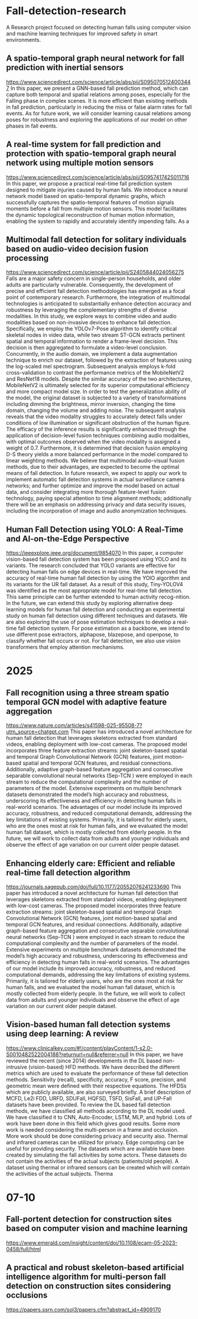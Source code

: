 # Fall-detection-research
A Research project focused on detecting human falls using computer vision and machine learning techniques for improved safety in smart environments.



## A spatio-temporal graph neural network for fall prediction with inertial sensors
https://www.sciencedirect.com/science/article/abs/pii/S0950705124003447
In this paper, we present a GNN-based fall prediction method, which can capture both temporal and spatial relations among poses, especially for the Falling phase in complex scenes. It is more efficient than existing methods in fall prediction, particularly in reducing the miss or false alarm rates for fall events. As for future work, we will consider learning causal relations among poses for robustness and exploring the applications of our model on other phases in fall events.

## A real-time system for fall prediction and protection with spatio-temporal graph neural network using multiple motion sensors
https://www.sciencedirect.com/science/article/abs/pii/S0957417425011716
In this paper, we propose a practical real-time fall prediction system designed to mitigate injuries caused by human falls. We introduce a neural network model based on spatio-temporal dynamic graphs, which successfully captures the spatio-temporal features of motion signals moments before a fall from multiple motion sensors. This model facilitates the dynamic topological reconstruction of human motion information, enabling the system to rapidly and accurately identify impending falls. As a

## Multimodal fall detection for solitary individuals based on audio-video decision fusion processing
https://www.sciencedirect.com/science/article/pii/S2405844024056275
Falls are a major safety concern in single-person households, and older adults are particularly vulnerable. Consequently, the development of precise and efficient fall detection methodologies has emerged as a focal point of contemporary research. Furthermore, the integration of multimodal technologies is anticipated to substantially enhance detection accuracy and robustness by leveraging the complementary strengths of diverse modalities.
In this study, we explore ways to combine video and audio modalities based on non-invasive devices to enhance fall detection. Specifically, we employ the YOLOv7-Pose algorithm to identify critical skeletal nodes in video data, while two stream ST-GCN extracts pertinent spatial and temporal information to render a frame-level decision. This decision is then aggregated to formulate a video-level conclusion. Concurrently, in the audio domain, we implement a data augmentation technique to enrich our dataset, followed by the extraction of features using the log-scaled mel spectrogram. Subsequent analysis employs k-fold cross-validation to contrast the performance metrics of the MobileNetV2 and ResNet18 models. Despite the similar accuracy of the two architectures, MobileNetV2 is ultimately selected for its superior computational efficiency and more compact model size.
In order to test the generalization ability of the model, the original dataset is subjected to a variety of transformations including dimming the brightness, mirror inversion, changing the time domain, changing the volume and adding noise. The subsequent analysis reveals that the video modality struggles to accurately detect falls under conditions of low illumination or significant obstruction of the human figure. The efficacy of the inference results is significantly enhanced through the application of decision-level fusion techniques combining audio modalities, with optimal outcomes observed when the video modality is assigned a weight of 0.7. Furthermore, it is determined that decision fusion employing D-S theory yields a more balanced performance in the model compared to linear weighting methods.
We believe that multimodal audio-visual fusion methods, due to their advantages, are expected to become the optimal means of fall detection. In future research, we expect to apply our work to implement automatic fall detection systems in actual surveillance camera networks; and further optimize and improve the model based on actual data, and consider integrating more thorough feature-level fusion technology, paying special attention to time alignment methods; additionally there will be an emphasis on addressing privacy and data security issues, including the incorporation of image and audio anonymization techniques.


## Human Fall Detection using YOLO: A Real-Time and AI-on-the-Edge Perspective
https://ieeexplore.ieee.org/document/9854070
In this paper, a computer vision-based fall detection system has been proposed using YOLO and its variants. The research concluded that YOLO variants are effective for detecting human falls on edge devices in real-time. We have improved the accuracy of real-time human fall detection by using the YOlO algorithm and its variants for the UR fall dataset. As a result of this study, Tiny-YOLOV4 was identified as the most appropriate model for real-time fall detection. This same principle can be further extended to human activity recog-nition. In the future, we can extend this study by exploring alternative deep learning models for human fall detection and conducting an experimental study on human fall detection using different techniques and datasets. We are also exploring the use of pose estimation techniques to develop a real-time fall detection system. For pose estimation as a backbone, we intend to use different pose extractors, alphapose, blazepose, and openpose, to classify whether fall occurs or not. For fall detection, we also use vision transformers that employ attention mechanisms.

# 2025
## Fall recognition using a three stream spatio temporal GCN model with adaptive feature aggregation
https://www.nature.com/articles/s41598-025-95508-7?utm_source=chatgpt.com
This paper has introduced a novel architecture for human fall detection that leverages skeletons extracted from standard videos, enabling deployment with low-cost cameras. The proposed model incorporates three feature extraction streams: joint skeleton-based spatial and temporal Graph Convolutional Network (GCN) features, joint motion-based spatial and temporal GCN features, and residual connections. Additionally, adaptive graph-based feature aggregation and consecutive separable convolutional neural networks (Sep-TCN ) were employed in each stream to reduce the computational complexity and the number of parameters of the model. Extensive experiments on multiple benchmark datasets demonstrated the model’s high accuracy and robustness, underscoring its effectiveness and efficiency in detecting human falls in real-world scenarios. The advantages of our model include its improved accuracy, robustness, and reduced computational demands, addressing the key limitations of existing systems. Primarily, it is tailored for elderly users, who are the ones most at risk for human falls, and we evaluated the model human fall dataset, which is mostly collected from elderly people. In the future, we will work to collect data from adults and younger individuals and observe the effect of age variation on our current older people dataset.

## Enhancing elderly care: Efficient and reliable real-time fall detection algorithm
https://journals.sagepub.com/doi/full/10.1177/20552076241233690
This paper has introduced a novel architecture for human fall detection that leverages skeletons extracted from standard videos, enabling deployment with low-cost cameras. The proposed model incorporates three feature extraction streams: joint skeleton-based spatial and temporal Graph Convolutional Network (GCN) features, joint motion-based spatial and temporal GCN features, and residual connections. Additionally, adaptive graph-based feature aggregation and consecutive separable convolutional neural networks (Sep-TCN ) were employed in each stream to reduce the computational complexity and the number of parameters of the model. Extensive experiments on multiple benchmark datasets demonstrated the model’s high accuracy and robustness, underscoring its effectiveness and efficiency in detecting human falls in real-world scenarios. The advantages of our model include its improved accuracy, robustness, and reduced computational demands, addressing the key limitations of existing systems. Primarily, it is tailored for elderly users, who are the ones most at risk for human falls, and we evaluated the model human fall dataset, which is mostly collected from elderly people. In the future, we will work to collect data from adults and younger individuals and observe the effect of age variation on our current older people dataset.

## Vision-based human fall detection systems using deep learning: A review 
https://www.clinicalkey.com/#!/content/playContent/1-s2.0-S0010482522004188?returnurl=null&referrer=null
In this paper, we have reviewed the recent (since 2014) developments in the DL based non-intrusive (vision-based) HFD methods.
We have described the different metrics which are used to evaluate the
performance of these fall detection methods. Sensitivity (recall), specificity, accuracy, F score, precision, and geometric mean were defined
with their respective equations. The HFDSs which are publicly available,
are also surveyed briefly. A brief description of MCFD, Le2i FDD, URFD,
SDUFall, HQFSD, TSFD, SisFall, and UP-Fall datasets have been provided. To review the DL based fall detection methods, we have classified
all methods according to the DL model used. We have classified it to
CNN, Auto-Encoder, LSTM, MLP, and hybrid. Lots of work have been
done in this field which gives good results. Some more work is needed
considering the multi-person in a frame and occlusion. More work
should be done considering privacy and security also. Thermal and
infrared cameras can be utilized for privacy. Edge computing can be
useful for providing security. The datasets which are available have been
created by simulating the fall activities by some actors. These datasets
do not contain the activities of the actual subjects (patients/old people).
A dataset using thermal or infrared sensors can be created which will
contain the activities of the actual subjects. Therma


# 07-10
## Fall-portent detection for construction sites based on computer vision and machine learning
https://www.emerald.com/insight/content/doi/10.1108/ecam-05-2023-0458/full/html

## A practical and robust skeleton-based artificial intelligence algorithm for multi-person fall detection on construction sites considering occlusions
https://papers.ssrn.com/sol3/papers.cfm?abstract_id=4909170

